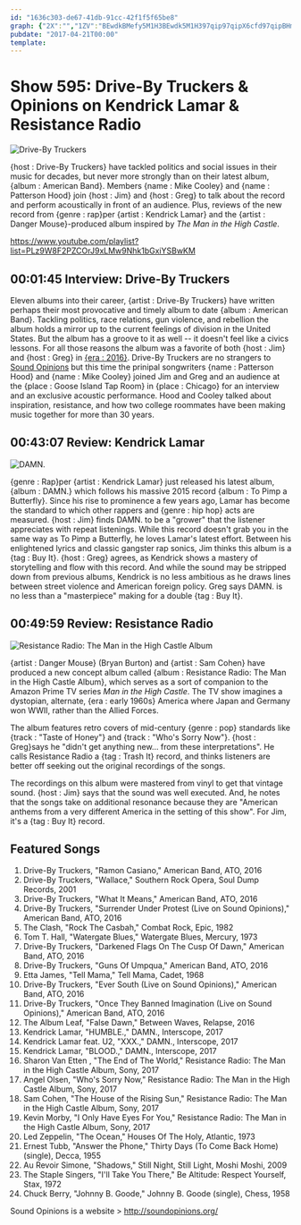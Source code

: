 ```yaml
---
id: "1636c303-de67-41db-91cc-42f1f5f65be8"
graph: {"2X":"","1ZV":"BEwdkBMefy5M1H3BEwdk5M1H397qip97qipX6cfd97qipBHm1G","2BB":"1f5AwaSc9E1f5AwX6cfd1f5AwBHm1GBHm1GBQsAM97qipX6cfd"}
pubdate: "2017-04-21T00:00"
template: 
---
```






# Show 595: Drive-By Truckers & Opinions on Kendrick Lamar & Resistance Radio

![Drive-By Truckers](https://static.soundopinions.org/images/2017/drivebytruckers_web.jpg)

{host : Drive-By Truckers} have tackled politics and social issues in their music for decades, but never more strongly than on their latest album, {album : American Band}. Members {name : Mike Cooley} and {name : Patterson Hood} join {host : Jim} and {host : Greg} to talk about the record and perform acoustically in front of an audience. Plus, reviews of the new record from {genre : rap}per {artist : Kendrick Lamar} and the {artist : Danger Mouse}-produced album inspired by *The Man in the High Castle*.

https://www.youtube.com/playlist?list=PLz9W8F2PZCOrJ9xLMw9Nhk1bGxiYSBwKM



## 00:01:45 Interview: Drive-By Truckers

Eleven albums into their career, {artist : Drive-By Truckers} have written perhaps their most provocative and timely album to date {album : American Band}. Tackling politics, race relations, gun violence, and rebellion the album holds a mirror up to the current feelings of division in the United States. But the album has a groove to it as well -- it doesn't feel like a civics lessons. For all those reasons the album was a favorite of both {host : Jim} and {host : Greg} in [{era : 2016}](/show/576). Drive-By Truckers are no strangers to [Sound Opinions](/show/282/#drivebytruckers) but this time the prinipal songwriters {name : Patterson Hood} and {name : Mike Cooley} joined Jim and Greg and an audience at the {place : Goose Island Tap Room} in {place : Chicago} for an interview and an exclusive acoustic performance. Hood and Cooley talked about inspiration, resistance, and how two college roommates have been making music together for more than 30 years.



## 00:43:07 Review: Kendrick Lamar

![DAMN.](https://static.soundopinions.org/assets/595/1ZV0.jpg)

{genre : Rap}per {artist : Kendrick Lamar} just released his latest album, {album : DAMN.} which follows his massive 2015 record {album : To Pimp a Butterfly}. Since his rise to prominence a few years ago, Lamar has become the standard to which other rappers and {genre : hip hop} acts are measured. {host : Jim} finds DAMN. to be a "grower" that the listener appreciates with repeat listenings. While this record doesn't grab you in the same way as To Pimp a Butterfly, he loves Lamar's latest effort. Between his enlightened lyrics and classic gangster rap sonics, Jim thinks this album is a {tag : Buy It}. {host : Greg} agrees, as Kendrick shows a mastery of storytelling and flow with this record. And while the sound may be stripped down from previous albums, Kendrick is no less ambitious as he draws lines between street violence and American foreign policy. Greg says DAMN. is no less than a "masterpiece" making for a double {tag : Buy It}.



## 00:49:59 Review: Resistance Radio

![Resistance Radio: The Man in the High Castle Album](https://static.soundopinions.org/assets/595/2BB0.jpg)

{artist : Danger Mouse} (Bryan Burton) and {artist : Sam Cohen} have produced a new concept album called {album : Resistance Radio: The Man in the High Castle Album}, which serves as a sort of companion to the Amazon Prime TV series *Man in the High Castle*. The TV show imagines a dystopian, alternate, {era : early 1960s} America where Japan and Germany won WWII, rather than the Allied Forces.

The album features retro covers of mid-century {genre : pop} standards like {track : "Taste of Honey"} and {track : "Who's Sorry Now"}. {host : Greg}says he "didn't get anything new… from these interpretations". He calls Resistance Radio a {tag : Trash It} record, and thinks listeners are better off seeking out the original recordings of the songs.

The recordings on this album were mastered from vinyl to get that vintage sound. {host : Jim} says that the sound was well executed. And, he notes that the songs take on additional resonance because they are "American anthems from a very different America in the setting of this show". For Jim, it's a {tag : Buy It} record.



## Featured Songs

1. Drive-By Truckers, "Ramon Casiano," American Band, ATO, 2016
2. Drive-By Truckers, "Wallace," Southern Rock Opera, Soul Dump Records, 2001
3. Drive-By Truckers, "What It Means," American Band, ATO, 2016
4. Drive-By Truckers, "Surrender Under Protest (Live on Sound Opinions)," American Band, ATO, 2016
5. The Clash, "Rock The Casbah," Combat Rock, Epic, 1982
6. Tom T. Hall, "Watergate Blues," Watergate Blues, Mercury, 1973
7. Drive-By Truckers, "Darkened Flags On The Cusp Of Dawn," American Band, ATO, 2016
8. Drive-By Truckers, "Guns Of Umpqua," American Band, ATO, 2016
9. Etta James, "Tell Mama," Tell Mama, Cadet, 1968
10. Drive-By Truckers, "Ever South (Live on Sound Opinions)," American Band, ATO, 2016
11. Drive-By Truckers, "Once They Banned Imagination (Live on Sound Opinions)," American Band, ATO, 2016
12. The Album Leaf, "False Dawn," Between Waves, Relapse, 2016
13. Kendrick Lamar, "HUMBLE.," DAMN., Interscope, 2017
14. Kendrick Lamar feat. U2, "XXX.," DAMN., Interscope, 2017
15. Kendrick Lamar, "BLOOD.," DAMN., Interscope, 2017
16. Sharon Van Etten , "The End of The World," Resistance Radio: The Man in the High Castle Album, Sony, 2017
17. Angel Olsen, "Who's Sorry Now," Resistance Radio: The Man in the High Castle Album, Sony, 2017
18. Sam Cohen, "The House of the Rising Sun," Resistance Radio: The Man in the High Castle Album, Sony, 2017
19. Kevin Morby, "I Only Have Eyes For You," Resistance Radio: The Man in the High Castle Album, Sony, 2017
20. Led Zeppelin, "The Ocean," Houses Of The Holy, Atlantic, 1973
21. Ernest Tubb, "Answer the Phone," Thirty Days (To Come Back Home) (single), Decca, 1955
22. Au Revoir Simone, "Shadows," Still Night, Still Light, Moshi Moshi, 2009
23. The Staple Singers, "I'll Take You There," Be Altitude: Respect Yourself, Stax, 1972
24. Chuck Berry, "Johnny B. Goode," Johnny B. Goode (single), Chess, 1958

Sound Opinions is a website > http://soundopinions.org/